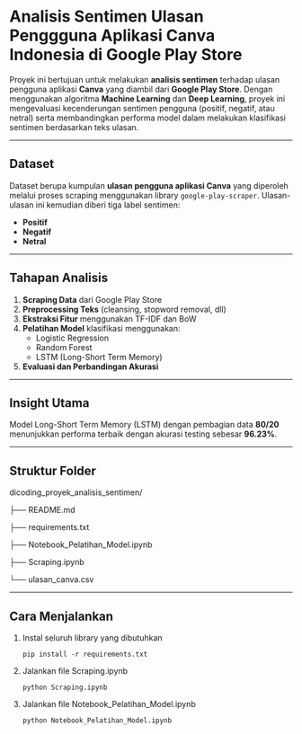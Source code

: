 
# Analisis Sentimen Ulasan Penggguna Aplikasi Canva Indonesia di Google Play Store
Proyek ini bertujuan untuk melakukan **analisis sentimen** terhadap ulasan pengguna aplikasi **Canva** yang diambil dari **Google Play Store**. Dengan menggunakan algoritma **Machine Learning** dan **Deep Learning**, proyek ini mengevaluasi kecenderungan sentimen pengguna (positif, negatif, atau netral) serta membandingkan performa model dalam melakukan klasifikasi sentimen berdasarkan teks ulasan.

---

## Dataset
Dataset berupa kumpulan **ulasan pengguna aplikasi Canva** yang diperoleh melalui proses scraping menggunakan library `google-play-scraper`. Ulasan-ulasan ini kemudian diberi tiga label sentimen:
- **Positif**
- **Negatif**
- **Netral**

---

## Tahapan Analisis
1. **Scraping Data** dari Google Play Store
2. **Preprocessing Teks** (cleansing, stopword removal, dll)
3. **Ekstraksi Fitur** menggunakan TF-IDF dan BoW
4. **Pelatihan Model** klasifikasi menggunakan:
   - Logistic Regression
   - Random Forest
   - LSTM (Long-Short Term Memory)
5. **Evaluasi dan Perbandingan Akurasi**

---


## Insight Utama
Model Long-Short Term Memory (LSTM) dengan pembagian data **80/20** menunjukkan performa terbaik dengan akurasi testing sebesar **96.23%**.

---

## Struktur Folder
dicoding_proyek_analisis_sentimen/

├── README.md

├── requirements.txt

├── Notebook_Pelatihan_Model.ipynb

├── Scraping.ipynb

└── ulasan_canva.csv

---

## Cara Menjalankan
1. Instal seluruh library yang dibutuhkan

    `pip install -r requirements.txt`

2. Jalankan file Scraping.ipynb

    `python Scraping.ipynb`

3. Jalankan file Notebook_Pelatihan_Model.ipynb

    `python Notebook_Pelatihan_Model.ipynb`

